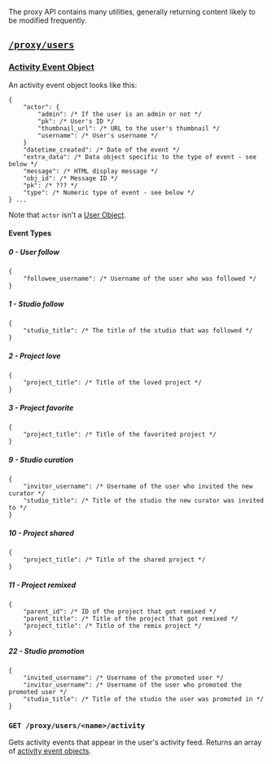The proxy API contains many utilities, generally returning content likely to be modified frequently.

## [`/proxy/users`](id:proxy-users)

### [Activity Event Object](id:activity-event-object)

An activity event object looks like this:

```
{
    "actor": {
        "admin": /* If the user is an admin or not */
        "pk": /* User's ID */
        "thumbnail_url": /* URL to the user's thumbnail */
        "username": /* User's username */
    }
    "datetime_created": /* Date of the event */
    "extra_data": /* Data object specific to the type of event - see below */
    "message": /* HTML display message */
    "obj_id": /* Message ID */
    "pk": /* ??? */
    "type": /* Numeric type of event - see below */
} ...
```

Note that `actor` isn't a [User Object](users.md#user-object).

#### Event Types

##### 0 - User follow

```
{
    "followee_username": /* Username of the user who was followed */
}
```

##### 1 - Studio follow

```
{
    "studio_title": /* The title of the studio that was followed */
}
```

##### 2 - Project love

```
{
    "project_title": /* Title of the loved project */
}
```

##### 3 - Project favorite

```
{
    "project_title": /* Title of the favorited project */
}
```

##### 9 - Studio curation

```
{
    "invitor_username": /* Username of the user who invited the new curator */
    "studio_title": /* Title of the studio the new curator was invited to */
}
```

##### 10 - Project shared

```
{
    "project_title": /* Title of the shared project */
}
```

##### 11 - Project remixed

```
{
    "parent_id": /* ID of the project that got remixed */
    "parent_title": /* Title of the project that got remixed */
    "project_title": /* Title of the remix project */
}
```

##### 22 - Studio promotion

```
{
    "invited_username": /* Username of the promoted user */
    "invitor_username": /* Username of the user who promoted the promoted user */
    "studio_title": /* Title of the studio the user was promoted in */
}
```

### `GET /proxy/users/<name>/activity`

Gets activity events that appear in the user's activity feed. Returns an array of [activity event objects](#activity-event-object).
